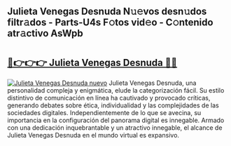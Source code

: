 ## Julieta Venegas Desnuda N𝚞𝚎vos desn𝚞dos filtr𝚊dos - Parts-U4s F𝚘tos vid𝚎o - C𝚘ntenido atr𝚊ctivo AsWpb

# <h2><a href="http://mb2ecxx.tromn.icu/?c=Julieta+Venegas+Desnuda">🔗👉👉👉 Julieta Venegas Desnuda 🔗🔗</a></h2>

[![Julieta Venegas Desnuda nuevo](https://i.imgur.com/pEAQMta.gif)](http://mb2ecxx.tromn.icu/?c=Julieta+Venegas+Desnuda)
Julieta Venegas Desnuda, una personalidad compleja y enigmática, elude la categorización fácil. Su estilo distintivo de comunicación en línea ha cautivado y provocado críticas, generando debates sobre ética, individualidad y las complejidades de las sociedades digitales. Independientemente de lo que se avecina, su importancia en la configuración del panorama digital es innegable. Armado con una dedicación inquebrantable y un atractivo innegable, el alcance de Julieta Venegas Desnuda en el mundo virtual es expansivo.
